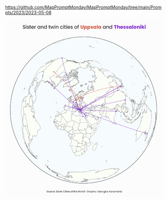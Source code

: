https://github.com/MapPromptMonday/MapPromptMonday/tree/main/Prompts/2023/2023-05-08

![](plots/home.png)
